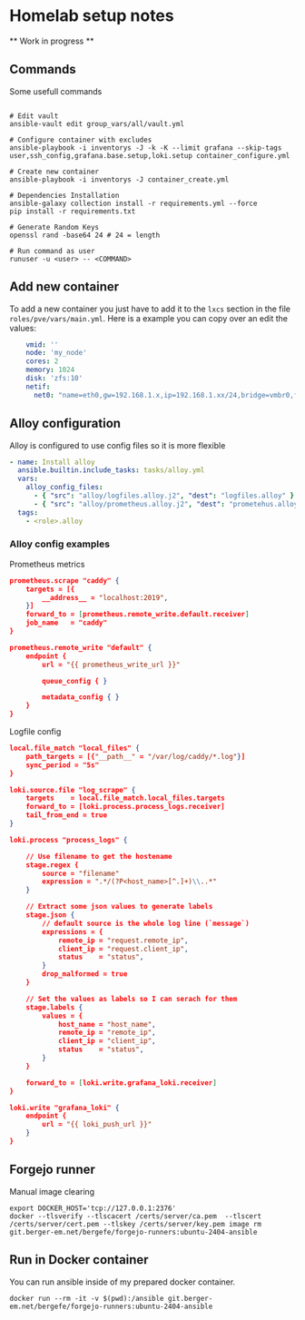 # Homelab setup notes

** Work in progress **

## Commands

Some usefull commands

```shell

# Edit vault
ansible-vault edit group_vars/all/vault.yml

# Configure container with excludes
ansible-playbook -i inventorys -J -k -K --limit grafana --skip-tags user,ssh_config,grafana.base.setup,loki.setup container_configure.yml

# Create new container
ansible-playbook -i inventorys -J container_create.yml

# Dependencies Installation
ansible-galaxy collection install -r requirements.yml --force
pip install -r requirements.txt

# Generate Random Keys
openssl rand -base64 24 # 24 = length

# Run command as user
runuser -u <user> -- <COMMAND>
```

## Add new container

To add a new container you just have to add it to the `lxcs` section in the file `roles/pve/vars/main.yml`. Here is a example you can copy over an edit the values:

```yaml
    vmid: ''
    node: 'my_node'
    cores: 2
    memory: 1024
    disk: 'zfs:10'
    netif:
      net0: "name=eth0,gw=192.168.1.x,ip=192.168.1.xx/24,bridge=vmbr0,firewall=0,tag=1"
```

## Alloy configuration

Alloy is configured to use config files so it is more flexible

```yaml
- name: Install alloy
  ansible.builtin.include_tasks: tasks/alloy.yml
  vars:
    alloy_config_files:
      - { "src": "alloy/logfiles.alloy.j2", "dest": "logfiles.alloy" }
      - { "src": "alloy/prometheus.alloy.j2", "dest": "prometehus.alloy" }
  tags:
    - <role>.alloy
```

### Alloy config examples

Prometheus metrics
```json
prometheus.scrape "caddy" {
    targets = [{
        __address__ = "localhost:2019",
    }]
    forward_to = [prometheus.remote_write.default.receiver]
    job_name   = "caddy"
}

prometheus.remote_write "default" {
    endpoint {
        url = "{{ prometheus_write_url }}"

        queue_config { }

        metadata_config { }
    }
}
```

Logfile config
```json
local.file_match "local_files" {
    path_targets = [{"__path__" = "/var/log/caddy/*.log"}]
    sync_period = "5s"
}

loki.source.file "log_scrape" {
    targets    = local.file_match.local_files.targets
    forward_to = [loki.process.process_logs.receiver]
    tail_from_end = true
}

loki.process "process_logs" {

    // Use filename to get the hostename
    stage.regex {
        source = "filename"
        expression = ".*/(?P<host_name>[^.]+)\\..*"
    }

    // Extract some json values to generate labels
    stage.json {
        // default source is the whole log line (`message`)
        expressions = {
            remote_ip = "request.remote_ip",
            client_ip = "request.client_ip",
            status    = "status",
        }
        drop_malformed = true
    }

    // Set the values as labels so I can serach for them
    stage.labels {
        values = {
            host_name = "host_name",
            remote_ip = "remote_ip",
            client_ip = "client_ip",
            status    = "status",
        }
    }

    forward_to = [loki.write.grafana_loki.receiver]
}

loki.write "grafana_loki" {
    endpoint {
        url = "{{ loki_push_url }}"
    }
}
```

## Forgejo runner

Manual image clearing
```
export DOCKER_HOST='tcp://127.0.0.1:2376'
docker --tlsverify --tlscacert /certs/server/ca.pem  --tlscert /certs/server/cert.pem --tlskey /certs/server/key.pem image rm git.berger-em.net/bergefe/forgejo-runners:ubuntu-2404-ansible
```

## Run in Docker container

You can run ansible inside of my prepared docker container.
```
docker run --rm -it -v $(pwd):/ansible git.berger-em.net/bergefe/forgejo-runners:ubuntu-2404-ansible
```
